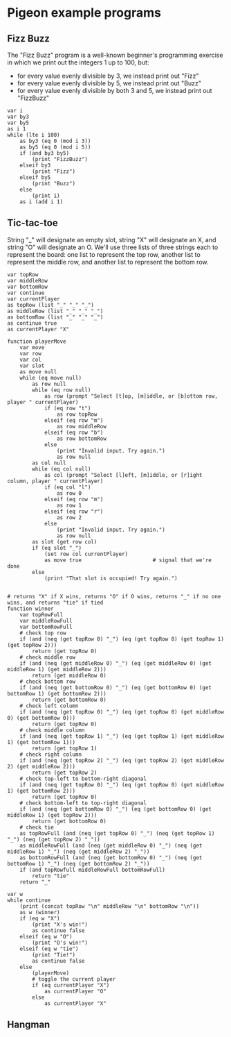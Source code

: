 
# Pigeon example programs

## Fizz Buzz

The "Fizz Buzz" program is a well-known beginner's programming exercise in which we print out the integers 1 up to 100, but:

 - for every value evenly divisible by 3, we instead print out "Fizz"
 - for every value evenly divisible by 5, we instead print out "Buzz"
 - for every value evenly divisible by both 3 and 5, we instead print out "FizzBuzz"

```
var i
var by3
var by5
as i 1
while (lte i 100)
    as by3 (eq 0 (mod i 3))
    as by5 (eq 0 (mod i 5))
    if (and by3 by5)
        (print "FizzBuzz")
    elseif by3
        (print "Fizz")
    elseif by5
        (print "Buzz")
    else
        (print i)
    as i (add i 1)
```

## Tic-tac-toe

String "_" will designate an empty slot, string "X" will designate an X, and string "O" will designate an O. We'll use three lists of three strings each to represent the board: one list to represent the top row, another list to represent the middle row, and another list to represent the bottom row.

```
var topRow
var middleRow
var bottomRow
var continue
var currentPlayer
as topRow (list "_" "_" "_")
as middleRow (list "_" "_" "_")
as bottomRow (list "_" "_" "_")
as continue true
as currentPlayer "X"

function playerMove
    var move
    var row
    var col
    var slot
    as move null
    while (eq move null)
        as row null
        while (eq row null)
            as row (prompt "Select [t]op, [m]iddle, or [b]ottom row, player " currentPlayer)
            if (eq row "t")
                as row topRow
            elseif (eq row "m")
                as row middleRow
            elseif (eq row "b")
                as row bottomRow
            else
                (print "Invalid input. Try again.")
                as row null
        as col null
        while (eq col null)
            as col (prompt "Select [l]eft, [m]iddle, or [r]ight column, player " currentPlayer)
            if (eq col "l")
                as row 0
            elseif (eq row "m")
                as row 1
            elseif (eq row "r")
                as row 2
            else
                (print "Invalid input. Try again.")
                as row null
        as slot (get row col)
        if (eq slot "_")
            (set row col currentPlayer)
            as move true                       # signal that we're done
        else 
            (print "That slot is occupied! Try again.")
        

# returns "X" if X wins, returns "O" if O wins, returns "_" if no one wins, and returns "tie" if tied
function winner
    var topRowFull
    var middleRowFull
    var bottomRowFull
    # check top row
    if (and (neq (get topRow 0) "_") (eq (get topRow 0) (get topRow 1) (get topRow 2)))
        return (get topRow 0)
    # check middle row
    if (and (neq (get middleRow 0) "_") (eq (get middleRow 0) (get middleRow 1) (get middleRow 2)))
        return (get middleRow 0)
    # check bottom row
    if (and (neq (get bottomRow 0) "_") (eq (get bottomRow 0) (get bottomRow 1) (get bottomRow 2)))
        return (get bottomRow 0)
    # check left column
    if (and (neq (get topRow 0) "_") (eq (get topRow 0) (get middleRow 0) (get bottomRow 0)))
        return (get topRow 0)
    # check middle column
    if (and (neq (get topRow 1) "_") (eq (get topRow 1) (get middleRow 1) (get bottomRow 1)))
        return (get topRow 1)
    # check right column
    if (and (neq (get topRow 2) "_") (eq (get topRow 2) (get middleRow 2) (get middleRow 2)))
        return (get topRow 2)
    # check top-left to bottom-right diagonal
    if (and (neq (get topRow 0) "_") (eq (get topRow 0) (get middleRow 1) (get bottomRow 2)))
        return (get topRow 0)
    # check bottom-left to top-right diagonal
    if (and (neq (get bottomRow 0) "_") (eq (get bottomRow 0) (get middleRow 1) (get topRow 2)))
        return (get bottomRow 0)
    # check tie
    as topRowFull (and (neq (get topRow 0) "_") (neq (get topRow 1) "_") (neq (get topRow 2) "_"))
    as middleRowFull (and (neq (get middleRow 0) "_") (neq (get middleRow 1) "_") (neq (get middleRow 2) "_"))
    as bottomRowFull (and (neq (get bottomRow 0) "_") (neq (get bottomRow 1) "_") (neq (get bottomRow 2) "_"))
    if (and topRowfull middleRowFull bottomRowFull)
        return "tie"
    return "_"

var w
while continue
    (print (concat topRow "\n" middleRow "\n" bottomRow "\n"))
    as w (winner)
    if (eq w "X")
        (print "X's win!")
        as continue false
    elseif (eq w "O")
        (print "O's win!")
    elseif (eq w "tie")
        (print "Tie!")
        as continue false
    else
        (playerMove)
        # toggle the current player
        if (eq currentPlayer "X")
            as currentPlayer "O"
        else
            as currentPlayer "X"
```

## Hangman


